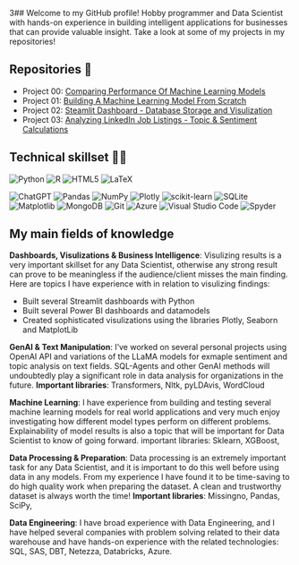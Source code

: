 3## Welcome to my GitHub profile! 
Hobby programmer and Data Scientist with hands-on experience in building intelligent applications for businesses that can provide valuable insight. Take a look at some of my projects in my repositories!

## Repositories 📂
- Project 00: [Comparing Performance Of Machine Learning Models](https://github.com/Er-F/00_Machine-Learning_Model-Comparison) 
- Project 01: [Building A Machine Learning Model From Scratch](https://github.com/Er-F/01_Building-Machine-Learning-Model-From-Scratch)
- Project 02: [Steamlit Dashboard - Database Storage and Visulization](https://github.com/Er-F/01_Project_GenAI)
- Project 03: [Analyzing LinkedIn Job Listings - Topic & Sentiment Calculations](https://github.com/Er-F/02_Project_Analysis)

## Technical skillset 🧑‍💻
![Python](https://img.shields.io/badge/python-3670A0?style=for-the-badge&logo=python&logoColor=ffdd54)
![R](https://img.shields.io/badge/r-%23276DC3.svg?style=for-the-badge&logo=r&logoColor=white)
![HTML5](https://img.shields.io/badge/html5-%23E34F26.svg?style=for-the-badge&logo=html5&logoColor=white)
![LaTeX](https://img.shields.io/badge/latex-%23008080.svg?style=for-the-badge&logo=latex&logoColor=white)

![ChatGPT](https://img.shields.io/badge/chatGPT-74aa9c?style=for-the-badge&logo=openai&logoColor=white)
![Pandas](https://img.shields.io/badge/pandas-%23150458.svg?style=for-the-badge&logo=pandas&logoColor=white)
![NumPy](https://img.shields.io/badge/numpy-%23013243.svg?style=for-the-badge&logo=numpy&logoColor=white)
![Plotly](https://img.shields.io/badge/Plotly-%233F4F75.svg?style=for-the-badge&logo=plotly&logoColor=white)
![scikit-learn](https://img.shields.io/badge/scikit--learn-%23F7931E.svg?style=for-the-badge&logo=scikit-learn&logoColor=white)
![SQLite](https://img.shields.io/badge/sqlite-%2307405e.svg?style=for-the-badge&logo=sqlite&logoColor=white)
![Matplotlib](https://img.shields.io/badge/Matplotlib-%23ffffff.svg?style=for-the-badge&logo=Matplotlib&logoColor=black)
![MongoDB](https://img.shields.io/badge/MongoDB-%234ea94b.svg?style=for-the-badge&logo=mongodb&logoColor=white)
![Git](https://img.shields.io/badge/git-%23F05033.svg?style=for-the-badge&logo=git&logoColor=white)
![Azure](https://img.shields.io/badge/azure-%230072C6.svg?style=for-the-badge&logo=microsoftazure&logoColor=white)
![Visual Studio Code](https://img.shields.io/badge/Visual%20Studio%20Code-0078d7.svg?style=for-the-badge&logo=visual-studio-code&logoColor=white")
![Spyder](https://img.shields.io/badge/Spyder-838485?style=for-the-badge&logo=spyder%20ide&logoColor=maroon)

## My main fields of knowledge   
  
**Dashboards, Visulizations & Business Intelligence**: Visulizing results is a very important skillset for any Data Scientist, otherwise any strong result can prove to be meaningless if the audience/client misses the main finding. Here are topics I have experience with in relation to visulizing findings: 
- Built several Streamlit dashboards with Python
- Built several Power BI dashboards and datamodels
- Created sophisticated visulizations using the libraries Plotly, Seaborn and MatplotLib 

**GenAI & Text Manipulation**: I’ve worked on several personal projects using OpenAI API and variations of the LLaMA models for exmaple sentiment and topic analysis on text fields. SQL-Agents and other GenAI methods will undoubtedly play a significant role in data analysis for organizations in the future.
**Important libraries**: Transformers, Nltk, pyLDAvis, WordCloud 
  
**Machine Learning**: I have experience from building and testing several machine learning models for real world applications and very much enjoy investigating how different model types perform on different problems. Explainability of model results is also a topic that will be important for Data Scientist to know of going forward.
important libraries: Sklearn, XGBoost,    
  
**Data Processing & Preparation**: Data processing is an extremely important task for any Data Scientist, and it is important to do this well before using data in any models. From my experience I have found it to be time-saving to do high quality work when preparing the dataset. A clean and trustworthy dataset is always worth the time! **Important libraries**: Missingno, Pandas, SciPy, 

**Data Engineering**: I have broad experience with Data Engineering, and I have helped several companies with problem solving related to their data warehouse and have hands-on experience with the related technologies: SQL, SAS, DBT, Netezza, Databricks, Azure. 
  
<!--- (Un Comment When You have projects to showcase 
<> ## 🚀 Other Projects
<> In addition to my GitHub repositories, I've worked on several other projects:
-->


